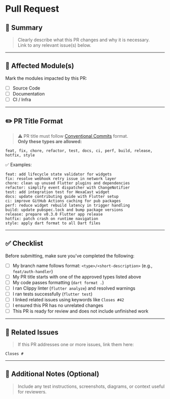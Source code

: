 # Pull Request

## 📄 Summary

> Clearly describe what this PR changes and why it is necessary.  
> Link to any relevant issue(s) below.

---

## 🧩 Affected Module(s)

Mark the modules impacted by this PR:

- [ ] Source Code
- [ ] Documentation
- [ ] CI / Infra

---

## ✏️ PR Title Format

> ⚠️ PR title must follow [Conventional Commits](https://www.conventionalcommits.org/) format.  
> **Only these types are allowed:**

```text
feat, fix, chore, refactor, test, docs, ci, perf, build, release, hotfix, style
```

✅ Examples:

```text
feat: add lifecycle state validator for widgets
fix: resolve webhook retry issue in network layer
chore: clean up unused Flutter plugins and dependencies
refactor: simplify event dispatcher with ChangeNotifier
test: add integration test for HexaCast widget
docs: update contributing guide with Flutter setup
ci: improve GitHub Actions caching for pub packages
perf: reduce widget rebuild latency in trigger handling
build: update pubspec.lock and bump package versions
release: prepare v0.3.0 Flutter app release
hotfix: patch crash on runtime navigation
style: apply dart format to all Dart files

```

---

## ✅ Checklist

Before submitting, make sure you've completed the following:

- [ ] My branch name follows format: `<type>/<short-description>` (e.g., `feat/auth-handler`)
- [ ] My PR title starts with one of the approved types listed above
- [ ] My code passes formatting (`dart format .`)
- [ ] I ran Clippy linter (`flutter analyze`) and resolved warnings
- [ ] I ran tests successfully (`flutter test`)
- [ ] I linked related issues using keywords like `Closes #42`
- [ ] I ensured this PR has no unrelated changes
- [ ] This PR is ready for review and does not include unfinished work

---

## 🔗 Related Issues

> If this PR addresses one or more issues, link them here:

```text
Closes #
```

---

## 💬 Additional Notes (Optional)

> Include any test instructions, screenshots, diagrams, or context useful for reviewers.

